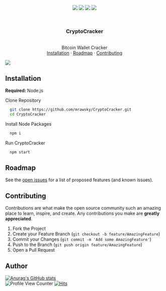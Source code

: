 <p align="center">
<img src=https://img.shields.io/github/stars/mrawsky/CryptoCracker?style=?style=for-the-badge&color=blue />
<img src=https://img.shields.io/github/forks/mrawsky/CryptoCracker?style=?style=for-the-badge&color=blue />
<img src=https://img.shields.io/github/issues/mrawsky/CryptoCracker?style=?style=for-the-badge&color=blue />
<img src=https://img.shields.io/github/issues-pr/mrawsky/CryptoCracker?style=?style=for-the-badge&color=blue />
<p>
<br />

<div align="center">
  <h3 align="center">CryptoCracker</h3>
  <p align="center">
    <br />
    Bitcoin Wallet Cracker
    <br />
    <a href="#Installation">Installation</a>
    ·
    <a href="#Roadmap">Roadmap</a>
    ·
    <a href="#Contributing">Contributing</a>
  </p>
</div>

<img src=https://i.ibb.co/VpPjMbH/image.png />

## Installation

**Required:** Node.js

Clone Repository

```bash
  git clone https://github.com/mrawsky/CryptoCracker.git
  cd CryptoCracker
```

Install Node Packages

```bash
  npm i
```

Run CryptoCracker

```bash
  npm start
```

## Roadmap

See the <a href="https://github.com/mrawsky/CryptoCracker/issues">open issues</a> for a list of proposed features (and known issues).

## Contributing

Contributions are what make the open source community such an amazing place to learn, inspire, and create. Any contributions you make are **greatly appreciated**.
1. Fork the Project
2. Create your Feature Branch (`git checkout -b feature/AmazingFeature`)
3. Commit your Changes (`git commit -m 'Add some AmazingFeature'`)
4. Push to the Branch (`git push origin feature/AmazingFeature`)
5. Open a Pull Request

## Author

[![Anurag's GitHub stats](https://github-readme-stats.vercel.app/api?username=mrawsky)](https://github.com/anuraghazra/github-readme-stats)
<br/>
![Profile View Counter](https://komarev.com/ghpvc/?username=mrawsky)
[![Hits](https://hits.seeyoufarm.com/api/count/incr/badge.svg?url=https%3A%2F%2Fgithub.com%2Fmrawsky%2FCryptoCracker&count_bg=%230879BA&title_bg=%234E4E4E&icon=&icon_color=%23E7E7E7&title=hits&edge_flat=false)](https://hits.seeyoufarm.com)
